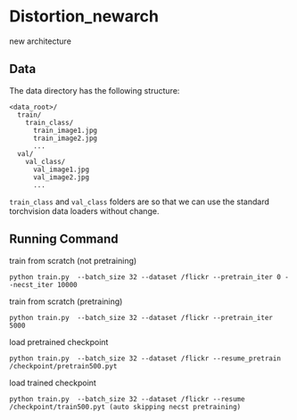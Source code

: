 # Distortion_newarch
new architecture


## Data
The data directory has the following structure:
```
<data_root>/
  train/
    train_class/
      train_image1.jpg
      train_image2.jpg
      ...
  val/
    val_class/
      val_image1.jpg
      val_image2.jpg
      ...
```

```train_class``` and ```val_class``` folders are so that we can use the standard torchvision data loaders without change.

## Running Command 
train from scratch (not pretraining)
```
python train.py  --batch_size 32 --dataset /flickr --pretrain_iter 0 --necst_iter 10000
```
train from scratch (pretraining)
```
python train.py  --batch_size 32 --dataset /flickr --pretrain_iter 5000
```
load pretrained checkpoint
```
python train.py  --batch_size 32 --dataset /flickr --resume_pretrain /checkpoint/pretrain500.pyt
```
load trained checkpoint
```
python train.py  --batch_size 32 --dataset /flickr --resume /checkpoint/train500.pyt (auto skipping necst pretraining)
```

